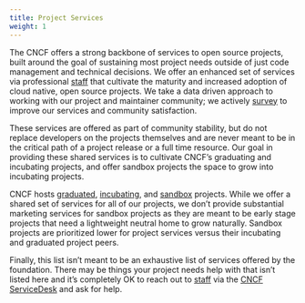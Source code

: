 ```yaml
---
title: Project Services
weight: 1
---
```


The CNCF offers a strong backbone of services to open source projects, built around the goal of sustaining most project needs outside of just code management and technical decisions. We offer an enhanced set of services via professional [staff] that cultivate the maturity and increased adoption of cloud native, open source projects. We take a data driven approach to working with our project and maintainer community; we actively [survey] to improve our services and community satisfaction.

These services are offered as part of community stability, but do not replace developers on the projects themselves and are never meant to be in the critical path of a project release or a full time resource. Our goal in providing these shared services is to cultivate CNCF’s graduating and incubating projects, and offer sandbox projects the space to grow into incubating projects.

CNCF hosts [graduated], [incubating], and [sandbox] projects. While we offer a shared set of services for all of our projects, we don’t provide substantial marketing services for sandbox projects as they are meant to be early stage projects that need a lightweight neutral home to grow naturally. Sandbox projects are prioritized lower for project services versus their incubating and graduated project peers.

Finally, this list isn’t meant to be an exhaustive list of services offered by the foundation. There may be things your project needs help with that isn’t listed here and it’s completely OK to reach out to [staff] via the [CNCF ServiceDesk] and ask for help. 

[staff]: https://www.cncf.io/people/staff/
[survey]: https://github.com/cncf/surveys/tree/master/maintainer
[graduated]: https://www.cncf.io/projects/
[incubating]: https://www.cncf.io/projects/
[sandbox]: https://www.cncf.io/sandbox-projects/
[CNCF ServiceDesk]: https://cncfservicedesk.atlassian.net/servicedesk/customer/portal/1